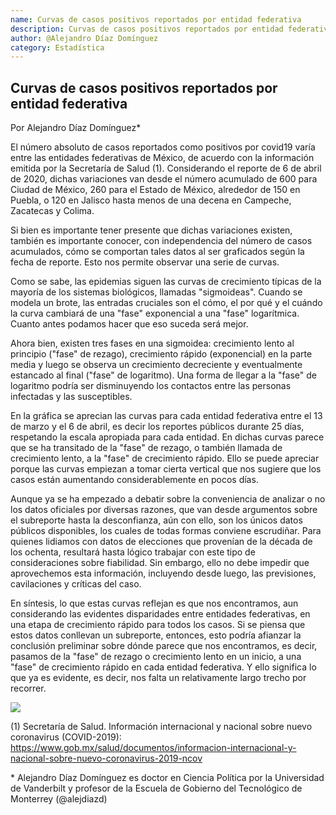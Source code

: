 ```yaml
---
name: Curvas de casos positivos reportados por entidad federativa
description: Curvas de casos positivos reportados por entidad federativa
author: @Alejandro Díaz Domínguez
category: Estadística
---
```

## **Curvas de casos positivos reportados por entidad federativa**

Por Alejandro Díaz Domínguez\*

El número absoluto de casos reportados como positivos por covid19 varía
entre las entidades federativas de México, de acuerdo con la información
emitida por la Secretaría de Salud (1). Considerando el reporte de 6 de
abril de 2020, dichas variaciones van desde el número acumulado de 600
para Ciudad de México, 260 para el Estado de México, alrededor de 150 en
Puebla, o 120 en Jalisco hasta menos de una decena en Campeche,
Zacatecas y Colima.

Si bien es importante tener presente que dichas variaciones existen,
también es importante conocer, con independencia del número de casos
acumulados, cómo se comportan tales datos al ser graficados según la
fecha de reporte. Esto nos permite observar una serie de curvas.

Como se sabe, las epidemias siguen las curvas de crecimiento típicas de
la mayoría de los sistemas biológicos, llamadas "sigmoideas". Cuando se
modela un brote, las entradas cruciales son el cómo, el por qué y el
cuándo la curva cambiará de una "fase" exponencial a una "fase"
logarítmica. Cuanto antes podamos hacer que eso suceda será mejor.

Ahora bien, existen tres fases en una sigmoidea: crecimiento lento al
principio ("fase" de rezago), crecimiento rápido (exponencial) en la
parte media y luego se observa un crecimiento decreciente y
eventualmente estancado al final ("fase" de logaritmo). Una forma de
llegar a la "fase" de logaritmo podría ser disminuyendo los contactos
entre las personas infectadas y las susceptibles.

En la gráfica se aprecian las curvas para cada entidad federativa entre
el 13 de marzo y el 6 de abril, es decir los reportes públicos durante
25 días, respetando la escala apropiada para cada entidad. En dichas
curvas parece que se ha transitado de la "fase" de rezago, o también
llamada de crecimiento lento, a la "fase" de crecimiento rápido. Ello se
puede apreciar porque las curvas empiezan a tomar cierta vertical que
nos sugiere que los casos están aumentando considerablemente en pocos
días.

Aunque ya se ha empezado a debatir sobre la conveniencia de analizar o
no los datos oficiales por diversas razones, que van desde argumentos
sobre el subreporte hasta la desconfianza, aún con ello, son los únicos
datos públicos disponibles, los cuales de todas formas conviene
escrudiñar. Para quienes lidiamos con datos de elecciones que provenían
de la década de los ochenta, resultará hasta lógico trabajar con este
tipo de consideraciones sobre fiabilidad. Sin embargo, ello no debe
impedir que aprovechemos esta información, incluyendo desde luego, las
previsiones, cavilaciones y críticas del caso.

En síntesis, lo que estas curvas reflejan es que nos encontramos, aun
considerando las evidentes disparidades entre entidades federativas, en
una etapa de crecimiento rápido para todos los casos. Si se piensa que
estos datos conllevan un subreporte, entonces, esto podría afianzar la
conclusión preliminar sobre dónde parece que nos encontramos, es decir,
pasamos de la "fase" de rezago o crecimiento lento en un inicio, a una
"fase" de crecimiento rápido en cada entidad federativa. Y ello
significa lo que ya es evidente, es decir, nos falta un relativamente
largo trecho por recorrer.

![](https://github.com/SeaWar741/TestBlog/blob/master/Articles_images/media_alejandro_1/image1.png?raw=true)

\(1\) Secretaría de Salud. Información internacional y nacional sobre
nuevo coronavirus (COVID-2019):
<https://www.gob.mx/salud/documentos/informacion-internacional-y-nacional-sobre-nuevo-coronavirus-2019-ncov>

\* Alejandro Díaz Domínguez es doctor en Ciencia Política por la
Universidad de Vanderbilt y profesor de la Escuela de Gobierno del
Tecnológico de Monterrey (\@alejdiazd)
